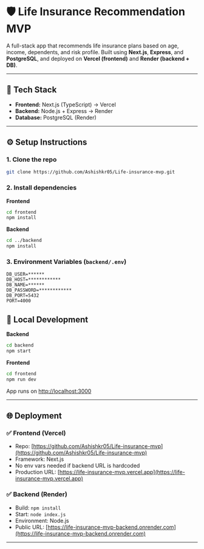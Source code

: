 
# 🛡️ Life Insurance Recommendation MVP

A full-stack app that recommends life insurance plans based on age, income, dependents, and risk profile. Built using **Next.js**, **Express**, and **PostgreSQL**, and deployed on **Vercel (frontend)** and **Render (backend + DB)**.

---

## 🧰 Tech Stack

- **Frontend:** Next.js (TypeScript) → Vercel
- **Backend:** Node.js + Express → Render
- **Database:** PostgreSQL (Render)

---

## ⚙️ Setup Instructions

### 1. Clone the repo
```bash
git clone https://github.com/Ashishkr05/Life-insurance-mvp.git
````

### 2. Install dependencies

**Frontend**

```bash
cd frontend
npm install
```

**Backend**

```bash
cd ../backend
npm install
```

### 3. Environment Variables (`backend/.env`)

```env
DB_USER=******
DB_HOST=************
DB_NAME=******
DB_PASSWORD=************
DB_PORT=5432
PORT=4000
```

## 🧪 Local Development

**Backend**

```bash
cd backend
npm start
```

**Frontend**

```bash
cd frontend
npm run dev
```

App runs on [http://localhost:3000](http://localhost:3000)

---

## 🌐 Deployment

### ✅ Frontend (Vercel)

* Repo: [https://github.com/Ashishkr05/Life-insurance-mvp](https://github.com/Ashishkr05/Life-insurance-mvp)
* Framework: Next.js
* No env vars needed if backend URL is hardcoded
* Production URL: [https://life-insurance-mvp.vercel.app](https://life-insurance-mvp.vercel.app)

### ✅ Backend (Render)

* Build: `npm install`
* Start: `node index.js`
* Environment: Node.js
* Public URL: [https://life-insurance-mvp-backend.onrender.com](https://life-insurance-mvp-backend.onrender.com)

---


